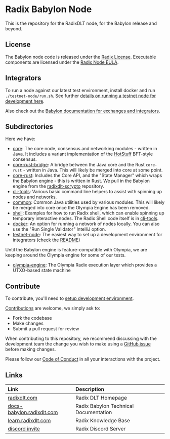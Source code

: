 # Radix Babylon Node

This is the repository for the RadixDLT node, for the Babylon release and beyond.

## License

The Babylon node code is released under the [Radix License](LICENSE). Executable components are licensed under the [Radix Node EULA](http://www.radixdlt.com/terms/nodeEULA).

## Integrators


To run a node against our latest test environment, install docker and run `./testnet-node/run.sh`. See further [details on running a testnet node for development here](testnet-node/README.md).

Also check out the [Babylon documentation for exchanges and integrators](https://docs.google.com/document/d/1cjc7_alyzIb2QQIGGn1PEpJyjrMRZYHq3VwkOXRP8J0).

## Subdirectories

Here we have:

- [core](core): The core node, consensus and networking modules - written in Java. It includes a variant implementation of the [HotStuff](https://arxiv.org/abs/1803.05069) BFT-style consensus.
- [core-rust-bridge](core-rust-bridge): A bridge between the Java core and the Rust `core-rust` - written in Java.
  This will likely be merged into core at some point.
- [core-rust](core-rust): Includes the Core API, and the "State Manager" which wraps the Babylon engine - this is written in Rust.
  We pull in the Babylon engine from the [radixdlt-scrypto](https://github.com/radixdlt/radixdlt-scrypto) repository.
- [cli-tools](cli-tools): Various basic command line helpers to assist with spinning up nodes and networks.
- [common](common): Common Java utilities used by various modules. This will likely be merged into core
  once the Olympia Engine has been removed.
- [shell](shell): Examples for how to run Radix shell, which can enable spinning up temporary interactive
   nodes. The Radix Shell code itself is in [cli-tools](cli-tools).
- [docker](docker): An option for running a network of nodes locally. You can also use the "Run Single Validator" IntelliJ option.
- [testnet-node](testnet-node): The easiest way to set up a development environment for integrators (check the [README](testnet-node/README.md))

Until the Babylon engine is feature-compatible with Olympia, we are keeping around the Olympia engine for
some of our tests.

- [olympia-engine](olympia-engine): The Olympia Radix execution layer which provides a UTXO-based state machine

## Contribute

To contribute, you'll need to [setup development environment](docs/development/README.md).

[Contributions](CONTRIBUTING.md) are welcome, we simply ask to:

* Fork the codebase
* Make changes
* Submit a pull request for review

When contributing to this repository, we recommend discussing with the development team the change you wish to make using a [GitHub issue](https://github.com/radixdlt/radixdlt/issues) before making changes.

Please follow our [Code of Conduct](CODE_OF_CONDUCT.md) in all your interactions with the project.

## Links

| Link | Description |
| :----- | :------ |
[radixdlt.com](https://radixdlt.com/) | Radix DLT Homepage
[docs-babylon.radixdlt.com](https://docs-babylon.radixdlt.com/) | Radix Babylon Technical Documentation
[learn.radixdlt.com](https://learn.radixdlt.com/) | Radix Knowledge Base
[discord invite](https://discord.com/invite/WkB2USt) | Radix Discord Server
